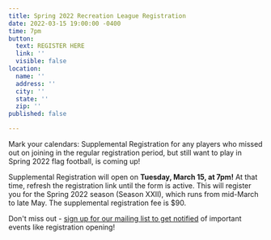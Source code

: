 ```yaml
---
title: Spring 2022 Recreation League Registration
date: 2022-03-15 19:00:00 -0400
time: 7pm
button:
  text: REGISTER HERE
  link: ''
  visible: false
location:
  name: ''
  address: ''
  city: ''
  state: ''
  zip: ''
published: false

---
```

Mark your calendars: Supplemental Registration for any players who missed out on joining in the regular registration period, but still want to play in Spring 2022 flag football, is coming up!

Supplemental Registration will open on **Tuesday, March 15, at 7pm!**  At that time, refresh the registration link until the form is active. This will register you for the Spring 2022 season (Season XXII), which runs from mid-March to late May.  The supplemental registration fee is $90.

Don't miss out - [sign up for our mailing list to get notified](http://eepurl.com/c9JkQz) of important events like registration opening!